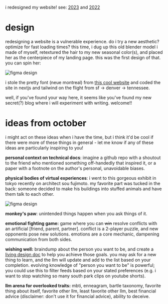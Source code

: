 i redesigned my website! see: [2023](https://tiffanywang-4w3l9uyno-cnnmon.vercel.app/) and [2022](https://tiffanywang-nddwqs5e6-cnnmon.vercel.app)

# design

redesigning a website is a vulnerable experience. do i try a new aesthetic? optimize for fast loading times? this time, i dug up this old blender model i made of myself, retextured the hair to my new seasonal color(s), and placed her as the centerpiece of my landing page. this was the first design of that. you can spin her:

![figma design](/text/october/mock.png)

i stole the pretty font (neue montreal) from [this cool website](https://abrandenberger.github.io/#colophon) and coded the site in nextjs and tailwind on the flight from sf -> denver -> tennessee.

well, if you've found your way here, it seems like you've found my new secret(?) blog where i will experiment with writing. welcome!!

# ideas from october

i might act on these ideas when i have the time, but i think it'd be cool if there were more of these things in general - let me know if any of these ideas are particularly inspiring to you!

**personal context on technical docs**: imagine a github repo with a shoutout to the friend who mentioned something off-handedly that inspired it, or a paper with a footnote on the author's personal, unavoidable biases.

**physical bodies of virtual experiences**: i went to this gorgeous exhibit in tokyo recently on architect sou fujimoto. my favorite part was tucked in the back: someone decided to make his buildings into stuffed animals and have them talk to each other.

![figma design](/text/october/stuffed.png)

**monkey's paw**: unintended things happen when you ask things of it.

**emotional fighting game:** game where you can ~~win~~ resolve conflicts with an artificial [friend, parent, partner]. conflict is a 2-player puzzle, and new opponents pose new solutions. emotions are a core mechanic, dampening communication from both sides.

**wishing well:** braindump about the person you want to be, and create a [living design doc](TODO) to help you achieve those goals. you may ask for a new thing to learn, and the llm will update and add to the list based on your completion. evolving knowledge of "person you want to be" is powerful; you could use this to filter feeds based on your stated preferences (e.g. i want to stop watching so many south park clips on youtube shorts).

**llm arena for overlooked traits:** mbti, enneagram, bartle taxonomy, favorite thing about itself, favorite other llm, least favorite other llm, best financial advice (disclaimer: don't use it for financial advice), ability to deceive.

